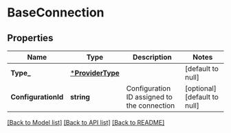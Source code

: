# BaseConnection

## Properties
Name | Type | Description | Notes
------------ | ------------- | ------------- | -------------
**Type_** | [***ProviderType**](ProviderType.md) |  | [default to null]
**ConfigurationId** | **string** | Configuration ID assigned to the connection | [optional] [default to null]

[[Back to Model list]](../README.md#documentation-for-models) [[Back to API list]](../README.md#documentation-for-api-endpoints) [[Back to README]](../README.md)

